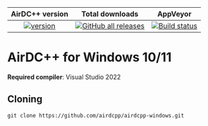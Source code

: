 | AirDC++ version | Total downloads | AppVeyor
|:---:|:---:|:---:|
| [![version](https://img.shields.io/github/release/airdcpp/airgit.svg?label=latest%20version)](https://github.com/airdcpp/airdcpp-windows/releases) | [![GitHub all releases](https://img.shields.io/github/downloads/airdcpp/airdcpp-windows/total "Download AirDC++")](https://github.com/airdcpp/airdcpp-windows/releases) | [![Build status](https://ci.appveyor.com/api/projects/status/o34twjd29dntvme3?svg=true)](https://ci.appveyor.com/project/maksis/airgit)

# AirDC++ for Windows 10/11

**Required compiler**: Visual Studio 2022

## Cloning

``git clone https://github.com/airdcpp/airdcpp-windows.git``

